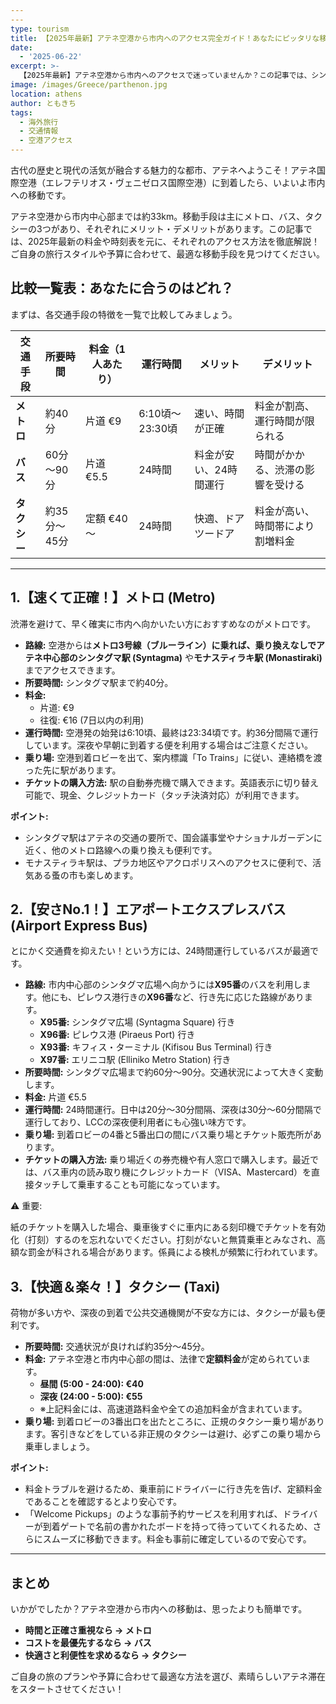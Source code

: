 ```yaml
---
---
type: tourism
title: 【2025年最新】アテネ空港から市内へのアクセス完全ガイド！あなたにピッタリな移動方法は？
date:
  - '2025-06-22'
excerpt: >-
  【2025年最新】アテネ空港から市内へのアクセスで迷っていませんか？この記事では、シンタグマ広場へ直通のメトロ、24時間運行で格安なバス、定額料金で安心なタクシーの料金・時間・乗り場を徹底比較！あなたの予算や旅のスタイルに最適な移動手段が必ず見つかります。アテネ旅行のスタートをスムーズに。
image: /images/Greece/parthenon.jpg
location: athens
author: ともきち
tags:
  - 海外旅行
  - 交通情報
  - 空港アクセス
---
```


古代の歴史と現代の活気が融合する魅力的な都市、アテネへようこそ！アテネ国際空港（エレフテリオス・ヴェニゼロス国際空港）に到着したら、いよいよ市内への移動です。

アテネ空港から市内中心部までは約33km。移動手段は主にメトロ、バス、タクシーの3つがあり、それぞれにメリット・デメリットがあります。この記事では、2025年最新の料金や時刻表を元に、それぞれのアクセス方法を徹底解説！ご自身の旅行スタイルや予算に合わせて、最適な移動手段を見つけてください。

## 比較一覧表：あなたに合うのはどれ？

まずは、各交通手段の特徴を一覧で比較してみましょう。

| 交通手段     | 所要時間     | 料金（1人あたり） | 運行時間        | メリット               | デメリット                       |
| ------------ | ------------ | ----------------- | --------------- | ---------------------- | -------------------------------- |
| **メトロ**   | 約40分       | 片道 €9           | 6:10頃～23:30頃 | 速い、時間が正確       | 料金が割高、運行時間が限られる   |
| **バス**     | 60分～90分   | 片道 €5.5         | 24時間          | 料金が安い、24時間運行 | 時間がかかる、渋滞の影響を受ける |
| **タクシー** | 約35分～45分 | 定額 €40～        | 24時間          | 快適、ドアツードア     | 料金が高い、時間帯により割増料金 |

---

## 1.【速くて正確！】メトロ (Metro)

渋滞を避けて、早く確実に市内へ向かいたい方におすすめなのがメトロです。

- **路線:** 空港からは**メトロ3号線（ブルーライン）に乗れば、乗り換えなしでアテネ中心部のシンタグマ駅 (Syntagma)** や**モナスティラキ駅 (Monastiraki)** までアクセスできます。
- **所要時間:** シンタグマ駅まで約40分。
- **料金:**
  - 片道: €9
  - 往復: €16 (7日以内の利用)
- **運行時間:** 空港発の始発は6:10頃、最終は23:34頃です。約36分間隔で運行しています。深夜や早朝に到着する便を利用する場合はご注意ください。
- **乗り場:** 空港到着ロビーを出て、案内標識「To Trains」に従い、連絡橋を渡った先に駅があります。
- **チケットの購入方法:** 駅の自動券売機で購入できます。英語表示に切り替え可能で、現金、クレジットカード（タッチ決済対応）が利用できます。

**ポイント:**

- シンタグマ駅はアテネの交通の要所で、国会議事堂やナショナルガーデンに近く、他のメトロ路線への乗り換えも便利です。
- モナスティラキ駅は、プラカ地区やアクロポリスへのアクセスに便利で、活気ある蚤の市も楽しめます。

## 2.【安さNo.1！】エアポートエクスプレスバス (Airport Express Bus)

とにかく交通費を抑えたい！という方には、24時間運行しているバスが最適です。

- **路線:** 市内中心部のシンタグマ広場へ向かうには**X95番**のバスを利用します。他にも、ピレウス港行きの**X96番**など、行き先に応じた路線があります。
  - **X95番:** シンタグマ広場 (Syntagma Square) 行き
  - **X96番:** ピレウス港 (Piraeus Port) 行き
  - **X93番:** キフィス・ターミナル (Kifisou Bus Terminal) 行き
  - **X97番:** エリニコ駅 (Elliniko Metro Station) 行き
- **所要時間:** シンタグマ広場まで約60分～90分。交通状況によって大きく変動します。
- **料金:** 片道 €5.5
- **運行時間:** 24時間運行。日中は20分～30分間隔、深夜は30分～60分間隔で運行しており、LCCの深夜便利用者にも心強い味方です。
- **乗り場:** 到着ロビーの4番と5番出口の間にバス乗り場とチケット販売所があります。
- **チケットの購入方法:** 乗り場近くの券売機や有人窓口で購入します。最近では、バス車内の読み取り機にクレジットカード（VISA、Mastercard）を直接タッチして乗車することも可能になっています。

⚠️ 重要:

紙のチケットを購入した場合、乗車後すぐに車内にある刻印機でチケットを有効化（打刻）するのを忘れないでください。打刻がないと無賃乗車とみなされ、高額な罰金が科される場合があります。係員による検札が頻繁に行われています。

## 3.【快適＆楽々！】タクシー (Taxi)

荷物が多い方や、深夜の到着で公共交通機関が不安な方には、タクシーが最も便利です。

- **所要時間:** 交通状況が良ければ約35分～45分。
- **料金:** アテネ空港と市内中心部の間は、法律で**定額料金**が定められています。
  - **昼間 (5:00 - 24:00): €40**
  - **深夜 (24:00 - 5:00): €55**
  - ※上記料金には、高速道路料金や全ての追加料金が含まれています。
- **乗り場:** 到着ロビーの3番出口を出たところに、正規のタクシー乗り場があります。客引きなどをしている非正規のタクシーは避け、必ずこの乗り場から乗車しましょう。

**ポイント:**

- 料金トラブルを避けるため、乗車前にドライバーに行き先を告げ、定額料金であることを確認するとより安心です。
- 「Welcome Pickups」のような事前予約サービスを利用すれば、ドライバーが到着ゲートで名前の書かれたボードを持って待っていてくれるため、さらにスムーズに移動できます。料金も事前に確定しているので安心です。

---

## まとめ

いかがでしたか？アテネ空港から市内への移動は、思ったよりも簡単です。

- **時間と正確さ重視なら → メトロ**
- **コストを最優先するなら → バス**
- **快適さと利便性を求めるなら → タクシー**

ご自身の旅のプランや予算に合わせて最適な方法を選び、素晴らしいアテネ滞在をスタートさせてください！

